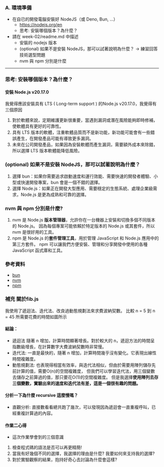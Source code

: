 ### A. 環境準備

- 在自已的開發電腦安裝好 NodeJS（或 Deno, Bun, …）
    - https://nodejs.org/en
    - 思考: 安裝哪個版本？為什麼？
- 請在 week-02/readme.md 中描述
    - 安裝的 nodejs 版本
    - (optional) 如果不是安裝 NodeJS，那可以試著說明為什麼？ → 練習回答技術選型問題
    - nvm 與 npm 分別是什麼

___


### 思考: 安裝哪個版本？為什麼？

#### 安裝 Node.js v20.17.0
我覺得應該安裝具有 LTS ( Long-term support ) 的Node.js v20.17.0，我覺得有三個原因
1. 對於軟體來說，定期維護更新很重要，當遇到漏洞或潛在風險能夠即時修補，使軟體具有更好的可靠性。
2. 具有 LTS 版本的軟體，注重軟體品質而不是新功能，新功能可能會有一些錯誤產生，在開發產品可能有導致更多漏洞。
3. 未來在公司開發產品，如果因為安裝軟體而產生漏洞，需要額外成本來除錯，所以選擇 LTS 版本軟體能降低風險。




### (optional) 如果不是安裝 NodeJS，那可以試著說明為什麼？
    
1. 選擇 bun：如果你需要追求啟動速度和運行效能、需要快速的開發者體驗、小型或快速開發專案，bun 會是一個不錯的選擇。
2. 選擇 Node.js：如果正在開發大型應用、需要穩定的生態系統、處理企業級需求，Node.js 是更為成熟和可靠的選擇。
    
### nvm 與 npm 分別是什麼?
    
1. nvm 是 Node.js **版本管理器**，允許你在一台機器上安裝和切換多個不同版本的 Node.js。
   因為每個專案可能依賴於特定版本的 Node.js 或其套件，所以 nvm 是很好用的工具。
2. npm 是 Node.js 的**套件管理工具**，用於管理 JavaScript 和 Node.js 應用中的第三方套件。
   npm 可以讓我們方便安裝、管理和分享開發中使用的各種 JavaScript 函式庫和工具。

### 參考資料
- [bun](https://bun.sh/)
- [nvm](https://github.com/nvm-sh/nvm)
- [npm](https://github.com/npm/cli)



### 補充 關於fib.js

我使用了遞迴法、迭代法、改良過動態規劃法來求費波納契數。 比較 n = 5 到 n = 45 所需要花費的時間如圖所示



#### 結論：
- 遞迴法 隨著 n 增加，計算時間顯著增長。對於較大的 n，遞迴方法的時間呈指數級增長，在計算數字大費波納契數時非常慢。
- 迭代法: 一直是最快的，隨著 n 增加，計算時間幾乎沒有變化。它表現出線性時間複雜度。
- 動態規劃法: 也表現得相當有效率，與迭代法相似，但由於需要用陣列儲存先前計算的值，需要O(n)的空間複雜度，
但我們可以學習迭代法，用三個變數去儲存之前算過的值，那只要花O(1)的空間複雜度。
但是我選擇**使用陣列去存三個變數，實驗出來的速度和迭代法有差，這是一個很有趣的問題。**


#### 分析一下為什麼 recursive 這麼慢嗎？
- 直觀分析: 直接數看看總共跑了幾次，可以發現因為遞迴會一直重複呼叫，已經重複計算過的內容。



              

#### 作業二心得
- 這次作業學會到的三個意識
1. 檢查程式碼的語法是否可以再更精簡!
2. 當我有好幾個不同的選擇，我選擇的理由是什麼?  我要如何來支持我的選擇?
3. 對於實驗觀察的結果，抱持好奇心去討論為什麼會這樣?

